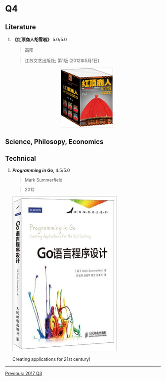 # Q4

## Literature
1. **《红顶商人胡雪岩》**  5.0/5.0

    > 高阳

    > 江苏文艺出版社; 第1版 (2012年5月1日)

    <p align="center"><img src="images/hu_xueyan.jpg" width="35%" height="35%"></p>


## Science, Philosopy, Economics

## Technical
1. ***Programming in Go***, 4.5/5.0

    > Mark Summerfield

    > 2012

    <img src="../2016/images/programming_in_go.jpg">

    Creating applications for 21st century!

---------------------------------------------------
  [Previous: 2017 Q3](2017_Q3.md)
